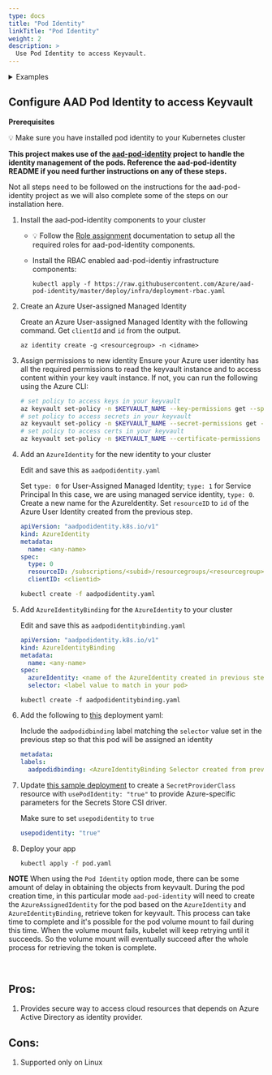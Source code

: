 ```yaml
---
type: docs
title: "Pod Identity"
linkTitle: "Pod Identity"
weight: 2
description: >
  Use Pod Identity to access Keyvault.
---
```


<details>
<summary>Examples</summary>

- `SecretProviderClass`
```yaml
# This is a SecretProviderClass example using aad-pod-identity to access Key Vault
apiVersion: secrets-store.csi.x-k8s.io/v1
kind: SecretProviderClass
metadata:
  name: azure-kvname-podid
spec:
  provider: azure
  parameters:
    usePodIdentity: "true"          # set to true for pod identity access mode
    keyvaultName: "kvname"
    cloudName: ""                   # [OPTIONAL for Azure] if not provided, azure environment will default to AzurePublicCloud
    objects:  |
      array:
        - |
          objectName: secret1
          objectType: secret        # object types: secret, key or cert
          objectVersion: ""         # [OPTIONAL] object versions, default to latest if empty
        - |
          objectName: key1
          objectType: key
          objectVersion: ""
    tenantId: "tid"                    # the tenant ID of the KeyVault  
``` 

- `Pod` yaml
```yaml
# This is a sample pod definition for using SecretProviderClass and aad-pod-identity to access Key Vault
kind: Pod
apiVersion: v1
metadata:
  name: busybox-secrets-store-inline-podid
  labels:
    aadpodidbinding: "demo"         # Set the label value to match selector defined in AzureIdentityBinding
spec:
  containers:
    - name: busybox
      image: k8s.gcr.io/e2e-test-images/busybox:1.29
      command:
        - "/bin/sleep"
        - "10000"
      volumeMounts:
      - name: secrets-store01-inline
        mountPath: "/mnt/secrets-store"
        readOnly: true
  volumes:
    - name: secrets-store01-inline
      csi:
        driver: secrets-store.csi.k8s.io
        readOnly: true
        volumeAttributes:
          secretProviderClass: "azure-kvname-podid"
```
</details>

## Configure AAD Pod Identity to access Keyvault

**Prerequisites**

💡 Make sure you have installed pod identity to your Kubernetes cluster

   __This project makes use of the [aad-pod-identity](https://github.com/Azure/aad-pod-identity#getting-started) project to handle the identity management of the pods. Reference the aad-pod-identity README if you need further instructions on any of these steps.__

Not all steps need to be followed on the instructions for the aad-pod-identity project as we will also complete some of the steps on our installation here.

1. Install the aad-pod-identity components to your cluster

   - 💡 Follow the [Role assignment](https://azure.github.io/aad-pod-identity/docs/getting-started/role-assignment/) documentation to setup all the required roles for aad-pod-identity components.

   - Install the RBAC enabled aad-pod-identiy infrastructure components:
      ```
      kubectl apply -f https://raw.githubusercontent.com/Azure/aad-pod-identity/master/deploy/infra/deployment-rbac.yaml
      ```


2. Create an Azure User-assigned Managed Identity

    Create an Azure User-assigned Managed Identity with the following command.
    Get `clientId` and `id` from the output.
    ```
    az identity create -g <resourcegroup> -n <idname>
    ```

3. Assign permissions to new identity
    Ensure your Azure user identity has all the required permissions to read the keyvault instance and to access content within your key vault instance.
    If not, you can run the following using the Azure CLI:

    ```bash
    # set policy to access keys in your keyvault
    az keyvault set-policy -n $KEYVAULT_NAME --key-permissions get --spn <YOUR AZURE USER IDENTITY CLIENT ID>
    # set policy to access secrets in your keyvault
    az keyvault set-policy -n $KEYVAULT_NAME --secret-permissions get --spn <YOUR AZURE USER IDENTITY CLIENT ID>
    # set policy to access certs in your keyvault
    az keyvault set-policy -n $KEYVAULT_NAME --certificate-permissions get --spn <YOUR AZURE USER IDENTITY CLIENT ID>
    ```

4. Add an `AzureIdentity` for the new identity to your cluster

    Edit and save this as `aadpodidentity.yaml`

    Set `type: 0` for User-Assigned Managed Identity; `type: 1` for Service Principal
    In this case, we are using managed service identity, `type: 0`.
    Create a new name for the AzureIdentity.
    Set `resourceID` to `id` of the Azure User Identity created from the previous step.

    ```yaml
    apiVersion: "aadpodidentity.k8s.io/v1"
    kind: AzureIdentity
    metadata:
      name: <any-name>
    spec:
      type: 0
      resourceID: /subscriptions/<subid>/resourcegroups/<resourcegroup>/providers/Microsoft.ManagedIdentity/userAssignedIdentities/<idname>
      clientID: <clientid>
    ```

    ```bash
    kubectl create -f aadpodidentity.yaml
    ```

5. Add `AzureIdentityBinding` for the `AzureIdentity` to your cluster

    Edit and save this as `aadpodidentitybinding.yaml`
    ```yaml
    apiVersion: "aadpodidentity.k8s.io/v1"
    kind: AzureIdentityBinding
    metadata:
      name: <any-name>
    spec:
      azureIdentity: <name of the AzureIdentity created in previous step>
      selector: <label value to match in your pod>
    ```

    ```
    kubectl create -f aadpodidentitybinding.yaml
    ```

6. Add the following to [this](https://raw.githubusercontent.com/Azure/secrets-store-csi-driver-provider-azure/master/examples/pod-identity/pod-inline-volume-pod-identity.yaml) deployment yaml:

    Include the `aadpodidbinding` label matching the `selector` value set in the previous step so that this pod will be assigned an identity
    ```yaml
    metadata:
    labels:
      aadpodidbinding: <AzureIdentityBinding Selector created from previous step>
    ```
    
7. Update [this sample deployment](https://raw.githubusercontent.com/Azure/secrets-store-csi-driver-provider-azure/master/examples/pod-identity/v1alpha1_secretproviderclass_pod_identity.yaml) to create a `SecretProviderClass` resource with `usePodIdentity: "true"` to provide Azure-specific parameters for the Secrets Store CSI driver.

    Make sure to set `usepodidentity` to `true`
    ```yaml
    usepodidentity: "true"
    ```
    
8. Deploy your app

    ```bash
    kubectl apply -f pod.yaml
    ```

**NOTE** When using the `Pod Identity` option mode, there can be some amount of delay in obtaining the objects from keyvault. During the pod creation time, in this particular mode `aad-pod-identity` will need to create the `AzureAssignedIdentity` for the pod based on the `AzureIdentity` and `AzureIdentityBinding`, retrieve token for keyvault. This process can take time to complete and it's possible for the pod volume mount to fail during this time. When the volume mount fails, kubelet will keep retrying until it succeeds. So the volume mount will eventually succeed after the whole process for retrieving the token is complete.

<br>

## Pros:
1. Provides secure way to access cloud resources that depends on Azure Active Directory as identity provider.

## Cons:
1. Supported only on Linux